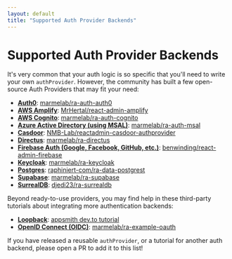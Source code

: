 ```yaml
---
layout: default
title: "Supported Auth Provider Backends"
---
```


# Supported Auth Provider Backends

It's very common that your auth logic is so specific that you'll need to write your own `authProvider`. However, the community has built a few open-source Auth Providers that may fit your need:

- **[Auth0](https://auth0.com/)**: [marmelab/ra-auth-auth0](https://github.com/marmelab/ra-auth-auth0)
- **[AWS Amplify](https://docs.amplify.aws)**: [MrHertal/react-admin-amplify](https://github.com/MrHertal/react-admin-amplify)
- **[AWS Cognito](https://docs.aws.amazon.com/cognito/latest/developerguide/setting-up-the-javascript-sdk.html)**: [marmelab/ra-auth-cognito](https://github.com/marmelab/ra-auth-cognito)
- **[Azure Active Directory (using MSAL)](https://github.com/AzureAD/microsoft-authentication-library-for-js/tree/dev/lib/msal-browser)**: [marmelab/ra-auth-msal](https://github.com/marmelab/ra-auth-msal)
- **[Casdoor](https://casdoor.com/)**: [NMB-Lab/reactadmin-casdoor-authprovider](https://github.com/NMB-Lab/reactadmin-casdoor-authprovider)
- **[Directus](https://directus.io/)**: [marmelab/ra-directus](https://github.com/marmelab/ra-directus)
- **[Firebase Auth (Google, Facebook, GitHub, etc.)](https://firebase.google.com/docs/auth/web/firebaseui)**: [benwinding/react-admin-firebase](https://github.com/benwinding/react-admin-firebase#auth-provider)
- **[Keycloak](https://www.keycloak.org/)**: [marmelab/ra-keycloak](https://github.com/marmelab/ra-keycloak)
- **[Postgres](https://postgrest.org/)**: [raphiniert-com/ra-data-postgrest](https://github.com/raphiniert-com/ra-data-postgrest)
- **[Supabase](https://supabase.io/)**: [marmelab/ra-supabase](https://github.com/marmelab/ra-supabase)
- **[SurrealDB](https://surrealdb.com/)**: [djedi23/ra-surrealdb](https://github.com/djedi23/ra-surrealdb)

Beyond ready-to-use providers, you may find help in these third-party tutorials about integrating more authentication backends:

- **[Loopback](https://loopback.io/doc/en/lb4/Authentication-overview.html)**: [appsmith dev.to tutorial](https://dev.to/appsmith/building-an-admin-dashboard-with-react-admin-86i#adding-authentication-to-reactadmin)
- **[OpenID Connect (OIDC)](https://openid.net/connect/)**: [marmelab/ra-example-oauth](https://github.com/marmelab/ra-example-oauth)

If you have released a reusable `authProvider`, or a tutorial for another auth backend, please open a PR to add it to this list!
